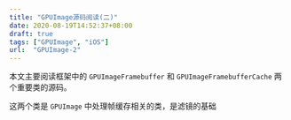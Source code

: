 ```yaml
---
title: "GPUImage源码阅读(二)"
date: 2020-08-19T14:52:37+08:00
draft: true
tags: ["GPUImage", "iOS"]
url:  "GPUImage-2"
---
```


本文主要阅读框架中的 `GPUImageFramebuffer` 和 `GPUImageFramebufferCache` 两个重要类的源码。

这两个类是 `GPUImage` 中处理帧缓存相关的类，是滤镜的基础

